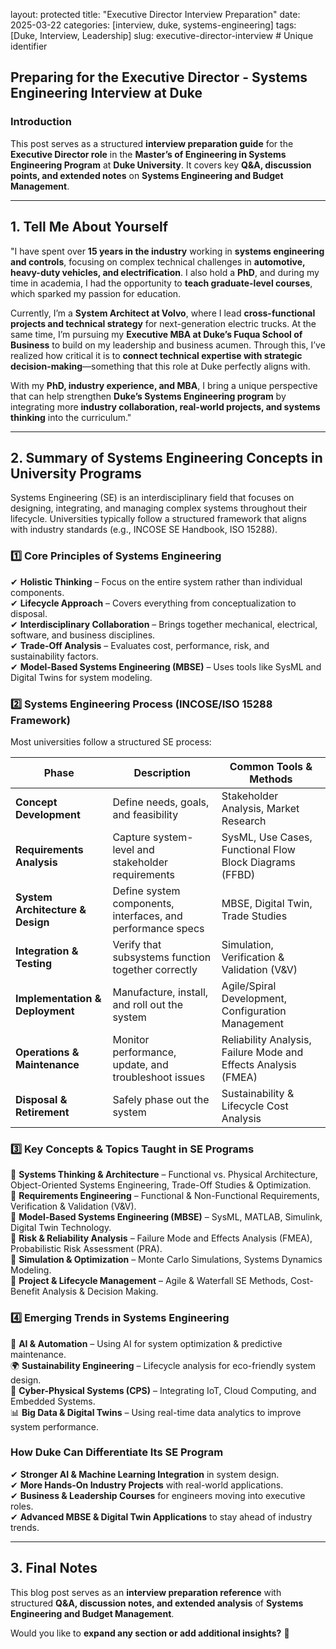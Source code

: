 layout: protected
title: "Executive Director Interview Preparation"
date: 2025-03-22
categories: [interview, duke, systems-engineering]
tags: [Duke, Interview, Leadership]
slug: executive-director-interview  # Unique identifier

## Preparing for the Executive Director - Systems Engineering Interview at Duke

### **Introduction**
This post serves as a structured **interview preparation guide** for the **Executive Director role** in the **Master’s of Engineering in Systems Engineering Program** at **Duke University**. It covers key **Q&A, discussion points, and extended notes** on **Systems Engineering and Budget Management**.

---

## **1. Tell Me About Yourself**
"I have spent over **15 years in the industry** working in **systems engineering and controls**, focusing on complex technical challenges in **automotive, heavy-duty vehicles, and electrification**. I also hold a **PhD**, and during my time in academia, I had the opportunity to **teach graduate-level courses**, which sparked my passion for education.

Currently, I’m a **System Architect at Volvo**, where I lead **cross-functional projects and technical strategy** for next-generation electric trucks. At the same time, I’m pursuing my **Executive MBA at Duke’s Fuqua School of Business** to build on my leadership and business acumen. Through this, I’ve realized how critical it is to **connect technical expertise with strategic decision-making**—something that this role at Duke perfectly aligns with.

With my **PhD, industry experience, and MBA**, I bring a unique perspective that can help strengthen **Duke’s Systems Engineering program** by integrating more **industry collaboration, real-world projects, and systems thinking** into the curriculum."

---

## **2. Summary of Systems Engineering Concepts in University Programs**
Systems Engineering (SE) is an interdisciplinary field that focuses on designing, integrating, and managing complex systems throughout their lifecycle. Universities typically follow a structured framework that aligns with industry standards (e.g., INCOSE SE Handbook, ISO 15288).

### **1️⃣ Core Principles of Systems Engineering**
✔ **Holistic Thinking** – Focus on the entire system rather than individual components.  
✔ **Lifecycle Approach** – Covers everything from conceptualization to disposal.  
✔ **Interdisciplinary Collaboration** – Brings together mechanical, electrical, software, and business disciplines.  
✔ **Trade-Off Analysis** – Evaluates cost, performance, risk, and sustainability factors.  
✔ **Model-Based Systems Engineering (MBSE)** – Uses tools like SysML and Digital Twins for system modeling.  

### **2️⃣ Systems Engineering Process (INCOSE/ISO 15288 Framework)**
Most universities follow a structured SE process:

| **Phase** | **Description** | **Common Tools & Methods** |
|----------|---------------|----------------------------|
| **Concept Development** | Define needs, goals, and feasibility | Stakeholder Analysis, Market Research |
| **Requirements Analysis** | Capture system-level and stakeholder requirements | SysML, Use Cases, Functional Flow Block Diagrams (FFBD) |
| **System Architecture & Design** | Define system components, interfaces, and performance specs | MBSE, Digital Twin, Trade Studies |
| **Integration & Testing** | Verify that subsystems function together correctly | Simulation, Verification & Validation (V&V) |
| **Implementation & Deployment** | Manufacture, install, and roll out the system | Agile/Spiral Development, Configuration Management |
| **Operations & Maintenance** | Monitor performance, update, and troubleshoot issues | Reliability Analysis, Failure Mode and Effects Analysis (FMEA) |
| **Disposal & Retirement** | Safely phase out the system | Sustainability & Lifecycle Cost Analysis |

### **3️⃣ Key Concepts & Topics Taught in SE Programs**
🔹 **Systems Thinking & Architecture** – Functional vs. Physical Architecture, Object-Oriented Systems Engineering, Trade-Off Studies & Optimization.  
🔹 **Requirements Engineering** – Functional & Non-Functional Requirements, Verification & Validation (V&V).  
🔹 **Model-Based Systems Engineering (MBSE)** – SysML, MATLAB, Simulink, Digital Twin Technology.  
🔹 **Risk & Reliability Analysis** – Failure Mode and Effects Analysis (FMEA), Probabilistic Risk Assessment (PRA).  
🔹 **Simulation & Optimization** – Monte Carlo Simulations, Systems Dynamics Modeling.  
🔹 **Project & Lifecycle Management** – Agile & Waterfall SE Methods, Cost-Benefit Analysis & Decision Making.  

### **4️⃣ Emerging Trends in Systems Engineering**
🚀 **AI & Automation** – Using AI for system optimization & predictive maintenance.  
🌍 **Sustainability Engineering** – Lifecycle analysis for eco-friendly system design.  
🔗 **Cyber-Physical Systems (CPS)** – Integrating IoT, Cloud Computing, and Embedded Systems.  
📊 **Big Data & Digital Twins** – Using real-time data analytics to improve system performance.  

### **How Duke Can Differentiate Its SE Program**
✔ **Stronger AI & Machine Learning Integration** in system design.  
✔ **More Hands-On Industry Projects** with real-world applications.  
✔ **Business & Leadership Courses** for engineers moving into executive roles.  
✔ **Advanced MBSE & Digital Twin Applications** to stay ahead of industry trends.  

---

## **3. Final Notes**
This blog post serves as an **interview preparation reference** with structured **Q&A, discussion notes, and extended analysis** of **Systems Engineering and Budget Management**. 

Would you like to **expand any section or add additional insights?** 🚀

